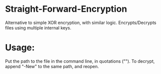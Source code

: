 # Straight-Forward-Encryption
Alternative to simple XOR encryption, with similar logic. Encrypts/Decrypts files using multiple internal keys.

# Usage:

Put the path to the file in the command line, in quotations (""). To decrypt, append "-New" to the same path, and reopen.

